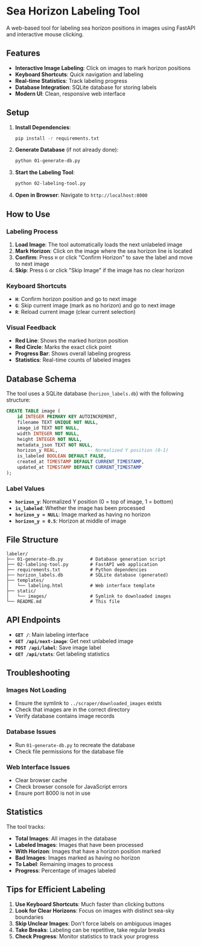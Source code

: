 # Sea Horizon Labeling Tool

A web-based tool for labeling sea horizon positions in images using FastAPI and interactive mouse clicking.

## Features

- **Interactive Image Labeling**: Click on images to mark horizon positions
- **Keyboard Shortcuts**: Quick navigation and labeling
- **Real-time Statistics**: Track labeling progress
- **Database Integration**: SQLite database for storing labels
- **Modern UI**: Clean, responsive web interface

## Setup

1. **Install Dependencies**:
   ```bash
   pip install -r requirements.txt
   ```

2. **Generate Database** (if not already done):
   ```bash
   python 01-generate-db.py
   ```

3. **Start the Labeling Tool**:
   ```bash
   python 02-labeling-tool.py
   ```

4. **Open in Browser**:
   Navigate to `http://localhost:8000`

## How to Use

### Labeling Process

1. **Load Image**: The tool automatically loads the next unlabeled image
2. **Mark Horizon**: Click on the image where the sea horizon line is located
3. **Confirm**: Press `H` or click "Confirm Horizon" to save the label and move to next image
4. **Skip**: Press `G` or click "Skip Image" if the image has no clear horizon

### Keyboard Shortcuts

- **`H`**: Confirm horizon position and go to next image
- **`G`**: Skip current image (mark as no horizon) and go to next image  
- **`R`**: Reload current image (clear current selection)

### Visual Feedback

- **Red Line**: Shows the marked horizon position
- **Red Circle**: Marks the exact click point
- **Progress Bar**: Shows overall labeling progress
- **Statistics**: Real-time counts of labeled images

## Database Schema

The tool uses a SQLite database (`horizon_labels.db`) with the following structure:

```sql
CREATE TABLE image (
    id INTEGER PRIMARY KEY AUTOINCREMENT,
    filename TEXT UNIQUE NOT NULL,
    image_id TEXT NOT NULL,
    width INTEGER NOT NULL,
    height INTEGER NOT NULL,
    metadata_json TEXT NOT NULL,
    horizon_y REAL,           -- Normalized Y position (0-1)
    is_labeled BOOLEAN DEFAULT FALSE,
    created_at TIMESTAMP DEFAULT CURRENT_TIMESTAMP,
    updated_at TIMESTAMP DEFAULT CURRENT_TIMESTAMP
);
```

### Label Values

- **`horizon_y`**: Normalized Y position (0 = top of image, 1 = bottom)
- **`is_labeled`**: Whether the image has been processed
- **`horizon_y = NULL`**: Image marked as having no horizon
- **`horizon_y = 0.5`**: Horizon at middle of image

## File Structure

```
labeler/
├── 01-generate-db.py          # Database generation script
├── 02-labeling-tool.py        # FastAPI web application
├── requirements.txt           # Python dependencies
├── horizon_labels.db          # SQLite database (generated)
├── templates/
│   └── labeling.html          # Web interface template
├── static/
│   └── images/                # Symlink to downloaded images
└── README.md                  # This file
```

## API Endpoints

- **`GET /`**: Main labeling interface
- **`GET /api/next-image`**: Get next unlabeled image
- **`POST /api/label`**: Save image label
- **`GET /api/stats`**: Get labeling statistics

## Troubleshooting

### Images Not Loading
- Ensure the symlink to `../scraper/downloaded_images` exists
- Check that images are in the correct directory
- Verify database contains image records

### Database Issues
- Run `01-generate-db.py` to recreate the database
- Check file permissions for the database file

### Web Interface Issues
- Clear browser cache
- Check browser console for JavaScript errors
- Ensure port 8000 is not in use

## Statistics

The tool tracks:
- **Total Images**: All images in the database
- **Labeled Images**: Images that have been processed
- **With Horizon**: Images that have a horizon position marked
- **Bad Images**: Images marked as having no horizon
- **To Label**: Remaining images to process
- **Progress**: Percentage of images labeled

## Tips for Efficient Labeling

1. **Use Keyboard Shortcuts**: Much faster than clicking buttons
2. **Look for Clear Horizons**: Focus on images with distinct sea-sky boundaries
3. **Skip Unclear Images**: Don't force labels on ambiguous images
4. **Take Breaks**: Labeling can be repetitive, take regular breaks
5. **Check Progress**: Monitor statistics to track your progress 